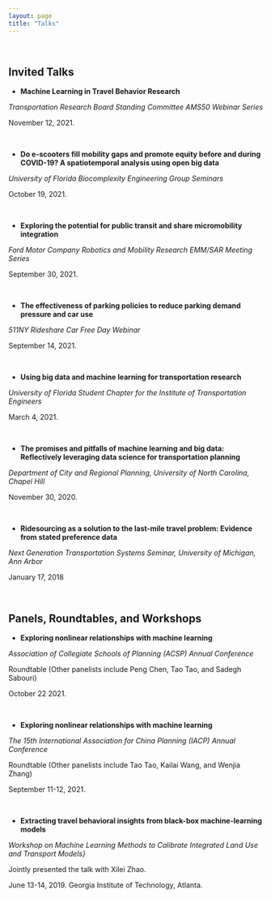 ```yaml
---
layout: page
title: "Talks"
---
```


&nbsp;
&nbsp;
## Invited Talks

* **Machine Learning in Travel Behavior Research**

*Transportation Research Board Standing Committee AMS50 Webinar Series*

November 12, 2021.

&nbsp;

* **Do e-scooters fill mobility gaps and promote equity before and during COVID-19? A spatiotemporal analysis using open big data**

*University of Florida Biocomplexity Engineering Group Seminars*

October 19, 2021. 

&nbsp;

* **Exploring the potential for public transit and share micromobility integration**

*Ford Motor Company Robotics and Mobility Research EMM/SAR Meeting Series*

September 30, 2021. 

&nbsp;

* **The effectiveness of parking policies to reduce parking demand pressure and car use**

*511NY Rideshare Car Free Day Webinar*

September 14, 2021. 

&nbsp;

* **Using big data and machine learning for transportation research**

*University of Florida Student Chapter for the Institute of Transportation Engineers*

March 4, 2021. 

&nbsp;

* **The promises and pitfalls of machine learning and big data: Reflectively leveraging data science for transportation planning**

*Department of City and Regional Planning, University of North Carolina, Chapel Hill*

November 30, 2020. 

&nbsp;

* **Ridesourcing as a solution to the last-mile travel problem: Evidence from stated preference data**

*Next Generation Transportation Systems Seminar, University of Michigan, Ann Arbor*

January 17, 2018

&nbsp;
&nbsp;

## Panels, Roundtables, and Workshops

* **Exploring nonlinear relationships with machine learning**

*Association of Collegiate Schools of Planning (ACSP) Annual Conference*

Roundtable (Other panelists include Peng Chen, Tao Tao, and Sadegh Sabouri)

October 22 2021.

&nbsp;

* **Exploring nonlinear relationships with machine learning**

*The 15th International Association for China Planning (IACP) Annual Conference*

Roundtable (Other panelists include Tao Tao, Kailai Wang, and Wenjia Zhang)

September 11-12, 2021. 

&nbsp;

* **Extracting travel behavioral insights from black-box machine-learning models**

*Workshop on Machine Learning Methods to Calibrate Integrated Land Use and Transport Models}*

Jointly presented the talk with Xilei Zhao.

June 13-14, 2019. Georgia Institute of Technology, Atlanta.
